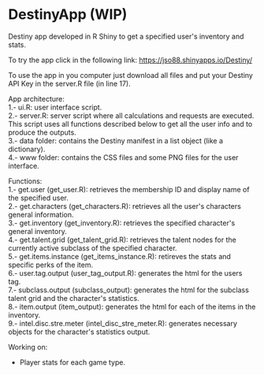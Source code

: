 # DestinyApp (WIP)
Destiny app developed in R Shiny to get a specified user's inventory and stats. 

To try the app click in the following link: https://jso88.shinyapps.io/Destiny/

To use the app in you computer just download all files and put your Destiny API Key in the server.R file (in line 17).

App architecture:  
1.- ui.R: user interface script.  
2.- server.R: server script where all calculations and requests are executed. This script uses all functions described below to get all the user info and to produce the outputs.  
3.- data folder: contains the Destiny manifest in a list object (like a dictionary).  
4.- www folder: contains the CSS files and some PNG files for the user interface.  

Functions:  
1.- get.user (get_user.R): retrieves the membership ID and display name of the specified user.  
2.- get.characters (get_characters.R): retrieves all the user's characters general information.  
3.- get.inventory (get_inventory.R): retrieves the specified character's general inventory.  
4.- get.talent.grid (get_talent_grid.R): retrieves the talent nodes for the currently active subclass of the specified character.  
5.- get.items.instance (get_items_instance.R): retireves the stats and specific perks of the item.  
6.- user.tag.output (user_tag_output.R): generates the html for the users tag.  
7.- subclass.output (subclass_output): generates the html for the subclass talent grid and the character's statistics.  
8.- item.output (item_output): generates the html for each of the items in the inventory.  
9.- intel.disc.stre.meter (intel_disc_stre_meter.R): generates necessary objects for the character's statistics output.  

Working on:
- Player stats for each game type.

